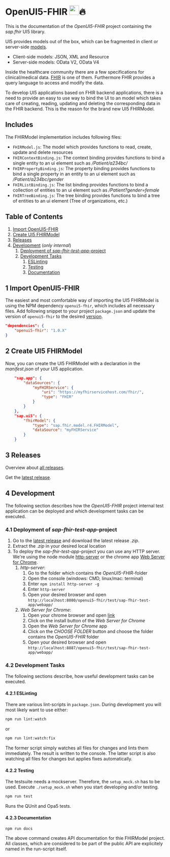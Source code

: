# OpenUI5-FHIR <a href="https://openui5.org/"><img height="30px" src="https://openui5.hana.ondemand.com/resources/sap/ui/documentation/sdk/images/logo_ui5.png"></a>🔥

This is the documentation of the *OpenUI5-FHIR* project containing the *sap.fhir* UI5 library.

UI5 provides models out of the box, which can be fragmented in client or server-side [models](https://openui5.hana.ondemand.com/#/topic/e1b625940c104b558e52f47afe5ddb4f).
- Client-side models: JSON, XML and Resource
- Server-side models: OData V2, OData V4

Inside the healthcare community there are a few specifications for clinical/medical data. [FHIR](https://www.hl7.org/fhir/) is one of them. Furthermore FHIR provides a query language to access and modify the data.

To develop UI5 applications based on FHIR backend applications, there is a need to provide an easy to use way to bind the UI to an model which takes care of creating, reading, updating and deleting the corresponding data in the FHIR backend. This is the reason for the brand new UI5 FHIRModel.

## Includes
The FHIRModel implementation includes following files:
- `FHIRModel.js`: The model which provides functions to read, create, update and delete resources
- `FHIRContextBinding.js`: The context binding provides functions to bind a single entity to an ui element such as */Patient/a234bc/*
- `FHIRPropertyBinding.js`: The property binding provides functions to bind a single property in an entity to an ui element such as */Patient/a234bc/gender*
- `FHIRListBinding.js`: The list binding provides functions to bind a collection of entities to an ui element such as */Patient?gender=female*
- `FHIRTreeBinding.js`: The tree binding provides functions to bind a tree of entities to an ui element (Tree of organizations, etc.)

## Table of Contents

1. [Import OpenUI5-FHIR](#1-Importing-OpenUI5-FHIR)
2. [Create UI5 FHIRModel](#2-Create-UI5-FHIRModel)
3. [Releases](#3-Releases)
4. [Development](#4-Development) \(*only internal*\)
    1. [Deployment of *sap-fhir-test-app*-project](#4.1-Deployment-of-sap-fhir-test-app-project)
	2. [Development Tasks](#4.2-Development-Tasks)
		1. [ESLinting](#4.2.1-ESLinting)
		2. [Testing](#4.2.2-Testing)
		3. [Documentation](#4.2.3-Documentation)

<a name="1-Import-OpenUI5-FHIR"></a>

## 1 Import OpenUI5-FHIR

The easiest and most comfortable way of importing the UI5 FHIRModel is using the NPM dependency `openui5-fhir`, which includes all necessary files. Add following snippet to your project `package.json` and update the version of `openui5-fhir` to the desired [version](https://github.com/SAP/openui5-fhir/releases).
```json
"dependencies": {
	"openui5-fhir": "1.0.X"
}
```

<a name="2-Create-UI5-FHIRModel"></a>

## 2 Create UI5 FHIRModel
Now, you can create the UI5 FHIRModel with a declaration in the *manifest.json* of your UI5 application.
```json
	"sap.app": {
		"dataSources": {
			"myFHIRService": {
				"uri": "https://myfhirservicehost.com/fhir/",
				"type": "FHIR"
			}
		}
	},
	"sap.ui5": {
		"fhirModel": {
			"type": "sap.fhir.model.r4.FHIRModel",
			"dataSource": "myFHIRService"
		}
	}
```

<a name="3-Releases"></a>

## 3 Releases
Overview about [all releases](https://github.com/SAP/openui5-fhir/releases).

Get the [latest release](https://github.com/SAP/openui5-fhir/releases/latest).

<a name="4-Development"></a>

## 4 Development
The following section describes how the *OpenUI5-FHIR* project internal test application can be deployed and which development tasks can be executed.

<a name="4.1-Deployment-of-sap-fhir-test-app-project"></a>

### 4.1 Deployment of *sap-fhir-test-app*-project
1. Go to the [latest release](https://github.com/SAP/openui5-fhir/releases/latest) and download the latest release *.zip*.
2. Extract the *.zip* in your desired local location
3. To deploy the *sap-fhir-test-app*-project you can use any HTTP server. We're using the node module [http-server](https://www.npmjs.com/package/http-server) or the chrome app [Web Server for Chrome](https://chrome.google.com/webstore/detail/web-server-for-chrome/ofhbbkphhbklhfoeikjpcbhemlocgigb).
	1. *http-server*:
		1. Go to the folder which contains the *OpenUI5-FHIR*-folder
		2. Open the console (windows: CMD, linux/mac: terminal)
		3. Enter `npm install http-server -g`
		4. Enter `http-server`
		5. Open your desired browser and open `http://localhost:8080/openui5-fhir/test/sap-fhir-test-app/webapp/`
	2. *Web Server for Chrome*:
		1. Open your chrome browser and open [link](https://chrome.google.com/webstore/detail/web-server-for-chrome/ofhbbkphhbklhfoeikjpcbhemlocgigb)
		2. Click on the install button of the *Web Server for Chrome*
		3. Open the *Web Server for Chrome* app
		4. Click on the *CHOOSE FOLDER* button and choose the folder contains the *OpenUI5-FHIR* folder
		5. Open your desired browser and open `http://localhost:8887/openui5-fhir/test/sap-fhir-test-app/webapp/`

<a name="4.2-Development-Tasks"></a>

### 4.2 Development Tasks
The following sections describe, how useful development tasks can be executed.

<a name="4.2.1-ESLinting"></a>

#### 4.2.1 ESLinting
There are various lint-scripts in `package.json`. During development you will most likely want to use either:

```bash
npm run lint:watch
```

or

```bash
npm run lint:watch:fix
```

The former script simply watches all files for changes and lints them immediately. The result is written to the console. The latter script is also watching all files for changes but applies fixes automatically.

<a name="4.2.2-Testing"></a>

#### 4.2.2 Testing

The testsuite needs a mockserver. Therefore, the `setup_mock.sh` has to be used. Execute `./setup_mock.sh` when you start developing and/or testing.

```bash
npm run test
```

Runs the QUnit and Opa5 tests.

<a name="4.2.3-Documentation"></a>

#### 4.2.3 Documentation

```bash
npm run docs
```

The above command creates API documentation for thie FHIRModel project. All classes, which are considered to be part of the public API are explicitely named in the run-script itself.
